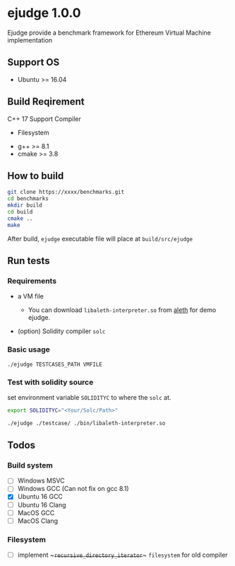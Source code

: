 # ejudge 1.0.0

Ejudge provide a benchmark framework for Ethereum Virtual Machine implementation


## Support OS

* Ubuntu >= 16.04

## Build Reqirement

C++ 17 Support Compiler
 - Filesystem

* g++ >= 8.1
* cmake >= 3.8

## How to build

```bash
git clone https://xxxx/benchmarks.git
cd benchmarks
mkdir build
cd build
cmake ..
make
```

After build, `ejudge` executable file will place at `build/src/ejudge`

## Run tests

### Requirements 

* a VM file
  * You can download `libaleth-interpreter.so`  from [aleth](https://github.com/ethereum/aleth/releases) for demo ejudge.

* (option) Solidity compiler `solc`

### Basic usage

`./ejudge TESTCASES_PATH VMFILE`

### Test with solidity source

set environment variable `SOLIDITYC` to where the `solc` at.

```bash
export SOLIDITYC="<Your/Solc/Path>" 

./ejudge ./testcase/ ./bin/libaleth-interpreter.so
```

## Todos

### Build system

- [ ] Windows MSVC
- [ ] Windows GCC (Can not fix on gcc 8.1)
- [x] Ubuntu 16 GCC
- [ ] Ubuntu 16 Clang
- [ ] MacOS GCC
- [ ] MacOS Clang

### Filesystem

- [ ] implement ~~~`recursive_directory_iterator`~~~ `filesystem` for old compiler
